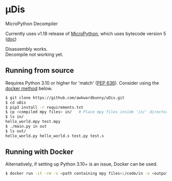 # µDis
MicroPython Decompiler

Currently uses v1.18 release of [MicroPython](https://github.com/micropython/micropython), which uses bytecode version 5 ([doc](http://docs.micropython.org/en/latest/reference/mpyfiles.html#versioning-and-compatibility-of-mpy-files))

Disassembly works.  
Decompile not working yet.

## Running from source
Requires Python 3.10 or higher for 'match' ([PEP 636](https://peps.python.org/pep-0636/)).
Consider using the [docker method](#running-with-docker) below.

```bash
$ git clone https://github.com/awkwardbunny/uDis.git
$ cd uDis
$ pip3 install -r requirements.txt
$ cp <compiled mpy files> in/   # Place mpy files inside 'in/' directory
$ ls in/
hello_world.mpy test.mpy
$ ./main.py in out
$ ls out/
hello_world.py hello_world.s test.py test.s
```

## Running with Docker
Alternatively, if setting up Python 3.10+ is an issue, Docker can be used.

```bash
$ docker run -it -rm -v <path containing mpy files>:/code/in -v <output dir>:/code/out ghcr.io/awkwardbunny/udis:main
```
